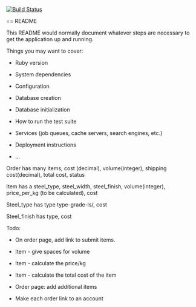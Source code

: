 [![Build Status](https://travis-ci.org/eilw/pland.svg?branch=master)](https://travis-ci.org/eilw/pland)

== README

This README would normally document whatever steps are necessary to get the
application up and running.

Things you may want to cover:

* Ruby version

* System dependencies

* Configuration

* Database creation

* Database initialization

* How to run the test suite

* Services (job queues, cache servers, search engines, etc.)

* Deployment instructions

* ...




Order has many items, cost (decimal), volume(integer), shipping cost(decimal), total cost, status

Item has a steel_type, steel_width, steel_finish, volume(integer), price_per_kg (to be calculated), cost

Steel_type has type type-grade-ls/, cost

Steel_finish has type, cost

Todo:
- On order page, add link to submit items.
- Item - give spaces for volume
- Item - calculate the price/kg
- Item - calculate the total cost of the item

- Order page: add additional items
- Make each order link to an account

